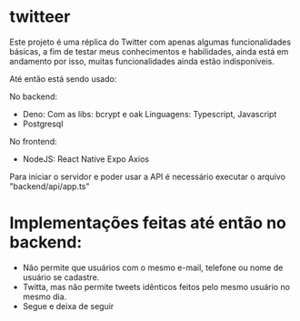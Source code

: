 # twitteer
Este projeto é uma réplica do Twitter com apenas algumas funcionalidades básicas, a fim de testar meus conhecimentos e habilidades, ainda está em andamento por isso, muitas funcionalidades ainda estão indisponíveis.

Até então está sendo usado:

No backend:

- Deno:
    Com as libs: bcrypt e oak
    Linguagens: Typescript, Javascript
- Postgresql

No frontend:

- NodeJS:
    React Native
    Expo
    Axios

 Para iniciar o servidor e poder usar a API é necessário executar o arquivo "backend/api/app.ts"

# Implementações feitas até então no backend:

- Não permite que usuários com o mesmo e-mail, telefone ou nome de usuário se cadastre.
- Twitta, mas não permite tweets idênticos feitos pelo mesmo usuário no mesmo dia.
- Segue e deixa de seguir
